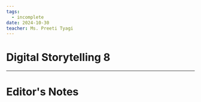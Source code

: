 ```yaml
---
tags:
  - incomplete
date: 2024-10-30
teacher: Ms. Preeti Tyagi
---
```

# Digital Storytelling 8

----------------------------------------------------------------
# Editor's Notes